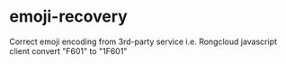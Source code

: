 # emoji-recovery
Correct emoji encoding from 3rd-party service
i.e. Rongcloud javascript client convert "F601" to "1F601"

